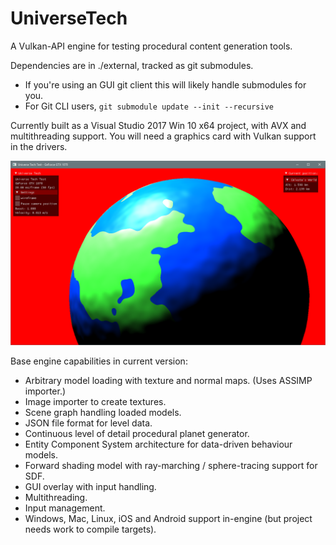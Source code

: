 # UniverseTech
A Vulkan-API engine for testing procedural content generation tools.

Dependencies are in ./external, tracked as git submodules. 
 - If you're using an GUI git client this will likely handle submodules for you. 
 - For Git CLI users, ```git submodule update --init --recursive```

Currently built as a Visual Studio 2017 Win 10 x64 project, with AVX and multithreading support. You will need a graphics card with Vulkan support in the drivers.

![Demo scene screenshot](screenshots/current.png)


Base engine capabilities in current version:

- Arbitrary model loading with texture and normal maps. (Uses ASSIMP importer.)
- Image importer to create textures.
- Scene graph handling loaded models.
- JSON file format for level data.
- Continuous level of detail procedural planet generator.
- Entity Component System architecture for data-driven behaviour models.
- Forward shading model with ray-marching / sphere-tracing support for SDF.
- GUI overlay with input handling.
- Multithreading.
- Input management.
- Windows, Mac, Linux, iOS and Android support in-engine (but project needs work to compile targets).